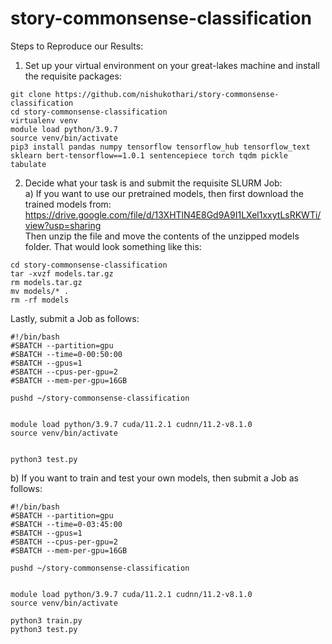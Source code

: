 # story-commonsense-classification

Steps to Reproduce our Results:
1. Set up your virtual environment on your great-lakes machine and install the requisite packages:
```
git clone https://github.com/nishukothari/story-commonsense-classification
cd story-commonsense-classification
virtualenv venv
module load python/3.9.7
source venv/bin/activate
pip3 install pandas numpy tensorflow tensorflow_hub tensorflow_text sklearn bert-tensorflow==1.0.1 sentencepiece torch tqdm pickle tabulate
```
2. Decide what your task is and submit the requisite SLURM Job:  
a) If you want to use our pretrained models, then first download the trained models from:  
https://drive.google.com/file/d/13XHTlN4E8Gd9A9I1LXel1xxytLsRKWTi/view?usp=sharing  
Then unzip the file and move the contents of the unzipped models folder. That would look something like this:
```
cd story-commonsense-classification
tar -xvzf models.tar.gz
rm models.tar.gz
mv models/* .
rm -rf models
```
Lastly, submit a Job as follows:
```
#!/bin/bash
#SBATCH --partition=gpu
#SBATCH --time=0-00:50:00
#SBATCH --gpus=1
#SBATCH --cpus-per-gpu=2
#SBATCH --mem-per-gpu=16GB

pushd ~/story-commonsense-classification


module load python/3.9.7 cuda/11.2.1 cudnn/11.2-v8.1.0
source venv/bin/activate


python3 test.py
```

b) If you want to train and test your own models, then submit a Job as follows:
```
#!/bin/bash
#SBATCH --partition=gpu
#SBATCH --time=0-03:45:00
#SBATCH --gpus=1
#SBATCH --cpus-per-gpu=2
#SBATCH --mem-per-gpu=16GB

pushd ~/story-commonsense-classification


module load python/3.9.7 cuda/11.2.1 cudnn/11.2-v8.1.0
source venv/bin/activate

python3 train.py
python3 test.py
```
